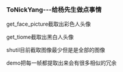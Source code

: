 ### ToNickYang---给杨先生做点事情

get_face_picture截取出彩色人头像

get_tiome截取出黑白人头像

shutil目前截取图像最少但是是全部的图像

demo把每一帧都提取出来会有很多相似的冗余

